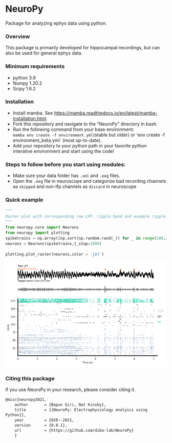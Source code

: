 # NeuroPy
Package for analyzing ephys data using python.

### Overview
This package is primarily developed for hippocampal recordings, but can also be used for general ephys data.

### Minimum requirements
* python 3.9
* Numpy 1.20.2
* Scipy 1.6.2

### Installation
* Install mamba. See https://mamba.readthedocs.io/en/latest/mamba-installation.html.  
* Fork this repository and navigate to the "NeuroPy" directory in bash.  
* Run the following command from your base environment:  
`mamba env create -f environment.yml`(stable but older)  or 'env create -f environment_beta.yml` (most up-to-date).  
* Add your repository to your python path in your favorite python interative environment and start using the code!

### Steps to follow before you start using modules:

   * Make sure your data folder has `.xml` and `.eeg` files.
   * Open the `.eeg` file in neuroscope and categorize bad recording channels as `skipped` and non-lfp channels as `discard` in neuroscope


### Quick example

```python
"""
Raster plot with corresponding raw LFP, ripple band and example ripple events
"""
from neuropy.core import Neurons
from neuropy import plotting
spiketrains = np.array([np.sort(np.random.rand(_)) for _ in range(100,200)],dtype=object) 
neurons = Neurons(spiketrains,t_stop=1000)

plotting.plot_raster(neurons,color = 'jet')

```

![Example Image](images/raster.png)

### Citing this package
If you use NeuroPy in your research, please consider citing it.

```
@misc{neuropy2021,
    author       = {Bapun Giri, Nat Kinsky},
    title        = {{NeuroPy: Electrophysiology analysis using Python}},
    year         = 2020--2021,
    version      = {0.0.1},
    url          = {https://github.com/diba-lab/NeuroPy}
    }
```
